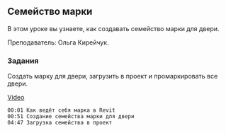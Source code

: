 ## Семейство марки

В этом уроке вы узнаете, как создавать семейство марки для двери.

Преподаватель: Ольга Кирейчук.

### Задания

Создать марку для двери, загрузить в проект и промаркировать все двери.

[Video](https://player.softculture.cc/embed/RVP/RVP_11.26.02_L3-7_Door_Tag)

``` chapters
00:01 Как ведёт себя марка в Revit
00:51 Создание семейства марки для двери
04:47 Загрузка семейства в проект
```